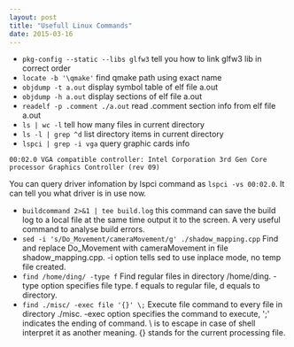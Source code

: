 ```yaml
---
layout: post
title: "Usefull Linux Commands" 
date: 2015-03-16
---
```

- `pkg-config --static --libs glfw3`  tell you how to link glfw3 lib in correct order  
- `locate -b '\qmake'` find qmake path using exact name
- `objdump -t a.out` display symbol table of elf file a.out
- `objdump -h a.out` display sections of elf file a.out
- `readelf -p .comment ./a.out` read .comment section info from elf file a.out
- `ls | wc -l` tell how many files in current directory 
- `ls -l | grep ^d` list directory items in current directory
- `lspci | grep -i vga` query graphic cards info   
```
00:02.0 VGA compatible controller: Intel Corporation 3rd Gen Core processor Graphics Controller (rev 09)
```   
You can query driver infomation by lspci command as `lspci -vs 00:02.0`. It can tell you what driver is in use now.   
- `buildcommand 2>&1 | tee build.log` this command can save the build log to a local file at the same time output it 
 to the screen. A very useful command to analyse build errors.
- `sed -i 's/Do_Movement/cameraMovement/g' ./shadow_mapping.cpp` Find and replace Do_Movement with cameraMovement 
in file shadow_mapping.cpp. -i option tells sed to use inplace mode, no temp file created.  
- `find /home/ding/ -type f` Find regular files in directory /home/ding. -type option specifies file type. 
f equals to regular file, d equals to directory.  
- `find ./misc/ -exec file '{}' \;` Execute file command to every file in directory ./misc. -exec option 
specifies the command to execute, ';' indicates the ending of command. \ is to escape in case of shell 
interpret it as another meaning. {} stands for the current processing file. 



